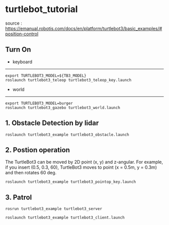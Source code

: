 # turtlebot_tutorial
source : https://emanual.robotis.com/docs/en/platform/turtlebot3/basic_examples/#position-control

## Turn On

 - keyboard
---
    export TURTLEBOT3_MODEL=${TB3_MODEL}
    roslaunch turtlebot3_teleop turtlebot3_teleop_key.launch
    
 - world
---
    export TURTLEBOT3_MODEL=burger
    roslaunch turtlebot3_gazebo turtlebot3_world.launch
    

## 1. Obstacle Detection by lidar

    roslaunch turtlebot3_example turtlebot3_obstacle.launch
    
## 2. Postion operation
The TurtleBot3 can be moved by 2D point (x, y) and z-angular. For example, if you insert (0.5, 0.3, 60), TurtleBot3 moves to point (x = 0.5m, y = 0.3m) and then rotates 60 deg.


    roslaunch turtlebot3_example turtlebot3_pointop_key.launch


## 3. Patrol

    rosrun turtlebot3_example turtlebot3_server
    
    roslaunch turtlebot3_example turtlebot3_client.launch
